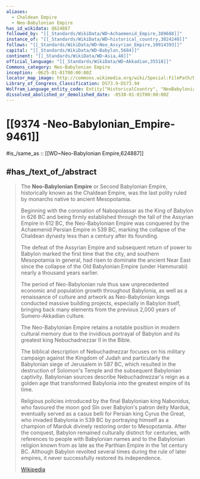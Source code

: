 ```yaml
---
aliases:
  - Chaldean Empire
  - Neo-Babylonian Empire
has_id_wikidata: Q624887
followed_by: "[[_Standards/WikiData/WD~Achaemenid_Empire,389688]]"
instance_of: "[[_Standards/WikiData/WD~historical_country,3024240]]"
follows: "[[_Standards/WikiData/WD~Neo_Assyrian_Empire,10914393]]"
capital: "[[_Standards/WikiData/WD~Babylon,5684]]"
continent: "[[_Standards/WikiData/WD~Asia,48]]"
official_language: "[[_Standards/WikiData/WD~Akkadian,35518]]"
Commons_category: Neo-Babylonian Empire
inception: -0625-01-01T00:00:00Z
locator_map_image: http://commons.wikimedia.org/wiki/Special:FilePath/Neo-Babylonian%20Empire.png
Library_of_Congress_Classification: DS73.9-DS73.94
Wolfram_Language_entity_code: Entity["HistoricalCountry", "NeoBabylonianEmpire"]
dissolved_abolished_or_demolished_date: -0538-01-01T00:00:00Z
---
```


# [[9374 -Neo-Babylonian_Empire-9461]] 

#is_/same_as :: [[WD~Neo-Babylonian Empire,624887]]

## #has_/text_of_/abstract 

> The **Neo-Babylonian Empire** or Second Babylonian Empire, 
> historically known as the Chaldean Empire, 
> was the last polity ruled by monarchs native to ancient Mesopotamia. 
> 
> Beginning with the coronation of Nabopolassar as the King of Babylon in 626 BC 
> and being firmly established through the fall of the Assyrian Empire in 612 BC, 
> the Neo-Babylonian Empire was conquered by the Achaemenid Persian Empire in 539 BC, 
> marking the collapse of the Chaldean dynasty less than a century after its founding.
>
> The defeat of the Assyrian Empire and subsequent return of power to Babylon 
> marked the first time that the city, and southern Mesopotamia in general, 
> had risen to dominate the ancient Near East 
> since the collapse of the Old Babylonian Empire (under Hammurabi) 
> nearly a thousand years earlier. 
> 
> The period of Neo-Babylonian rule thus saw unprecedented economic and population growth throughout Babylonia, as well as a renaissance of culture and artwork as Neo-Babylonian kings conducted massive building projects, especially in Babylon itself, bringing back many elements from the previous 2,000 years of Sumero-Akkadian culture.
>
> The Neo-Babylonian Empire retains a notable position in modern cultural memory 
> due to the invidious portrayal of Babylon and its greatest king Nebuchadnezzar II 
> in the Bible. 
> 
> The biblical description of Nebuchadnezzar focuses on his military campaign against the Kingdom of Judah and particularly the Babylonian siege of Jerusalem in 587 BC, which resulted in the destruction of Solomon's Temple and the subsequent Babylonian captivity. Babylonian sources describe Nebuchadnezzar's reign as a golden age that transformed Babylonia into the greatest empire of its time.
>
> Religious policies introduced by the final Babylonian king Nabonidus, who favoured the moon god Sîn over Babylon's patron deity Marduk, eventually served as a casus belli for Persian king Cyrus the Great, who invaded Babylonia in 539 BC by portraying himself as a champion of Marduk divinely restoring order to Mesopotamia. After the conquest, Babylon remained culturally distinct for centuries, with references to people with Babylonian names and to the Babylonian religion known from as late as the Parthian Empire in the 1st century BC. Although Babylon revolted several times during the rule of later empires, it never successfully restored its independence.
>
> [Wikipedia](https://en.wikipedia.org/wiki/Neo-Babylonian%20Empire) 

